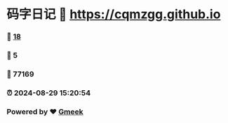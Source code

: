 # 码字日记 :link: https://cqmzgg.github.io 
### :page_facing_up: [18](https://cqmzgg.github.io/tag.html) 
### :speech_balloon: 5 
### :hibiscus: 77169 
### :alarm_clock: 2024-08-29 15:20:54 
### Powered by :heart: [Gmeek](https://github.com/Meekdai/Gmeek)
